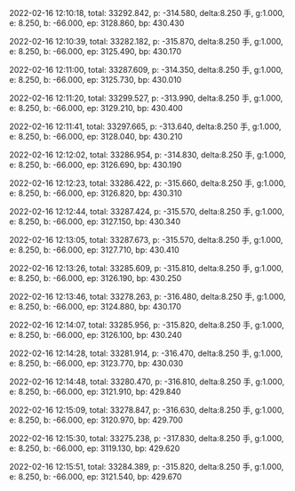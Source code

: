 2022-02-16 12:10:18, total: 33292.842, p: -314.580, delta:8.250 手, g:1.000, e: 8.250, b: -66.000, ep: 3128.860, bp: 430.430

2022-02-16 12:10:39, total: 33282.182, p: -315.870, delta:8.250 手, g:1.000, e: 8.250, b: -66.000, ep: 3125.490, bp: 430.170

2022-02-16 12:11:00, total: 33287.609, p: -314.350, delta:8.250 手, g:1.000, e: 8.250, b: -66.000, ep: 3125.730, bp: 430.010

2022-02-16 12:11:20, total: 33299.527, p: -313.990, delta:8.250 手, g:1.000, e: 8.250, b: -66.000, ep: 3129.210, bp: 430.400

2022-02-16 12:11:41, total: 33297.665, p: -313.640, delta:8.250 手, g:1.000, e: 8.250, b: -66.000, ep: 3128.040, bp: 430.210

2022-02-16 12:12:02, total: 33286.954, p: -314.830, delta:8.250 手, g:1.000, e: 8.250, b: -66.000, ep: 3126.690, bp: 430.190

2022-02-16 12:12:23, total: 33286.422, p: -315.660, delta:8.250 手, g:1.000, e: 8.250, b: -66.000, ep: 3126.820, bp: 430.310

2022-02-16 12:12:44, total: 33287.424, p: -315.570, delta:8.250 手, g:1.000, e: 8.250, b: -66.000, ep: 3127.150, bp: 430.340

2022-02-16 12:13:05, total: 33287.673, p: -315.570, delta:8.250 手, g:1.000, e: 8.250, b: -66.000, ep: 3127.710, bp: 430.410

2022-02-16 12:13:26, total: 33285.609, p: -315.810, delta:8.250 手, g:1.000, e: 8.250, b: -66.000, ep: 3126.190, bp: 430.250

2022-02-16 12:13:46, total: 33278.263, p: -316.480, delta:8.250 手, g:1.000, e: 8.250, b: -66.000, ep: 3124.880, bp: 430.170

2022-02-16 12:14:07, total: 33285.956, p: -315.820, delta:8.250 手, g:1.000, e: 8.250, b: -66.000, ep: 3126.100, bp: 430.240

2022-02-16 12:14:28, total: 33281.914, p: -316.470, delta:8.250 手, g:1.000, e: 8.250, b: -66.000, ep: 3123.770, bp: 430.030

2022-02-16 12:14:48, total: 33280.470, p: -316.810, delta:8.250 手, g:1.000, e: 8.250, b: -66.000, ep: 3121.910, bp: 429.840

2022-02-16 12:15:09, total: 33278.847, p: -316.630, delta:8.250 手, g:1.000, e: 8.250, b: -66.000, ep: 3120.970, bp: 429.700

2022-02-16 12:15:30, total: 33275.238, p: -317.830, delta:8.250 手, g:1.000, e: 8.250, b: -66.000, ep: 3119.130, bp: 429.620

2022-02-16 12:15:51, total: 33284.389, p: -315.820, delta:8.250 手, g:1.000, e: 8.250, b: -66.000, ep: 3121.540, bp: 429.670